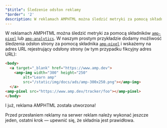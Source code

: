 ```yaml
---
"$title": Śledzenie odsłon reklamy
"$order": '2'
description: W reklamach AMPHTML można śledzić metryki za pomocą składników amp-pixel lub amp-analytics. W naszym prostym przykładzie dodamy możliwość śledzenia odsłon stron...
---
```


W reklamach AMPHTML można śledzić metryki za pomocą składników [`amp-pixel`](../../../../documentation/components/reference/amp-pixel.md) lub [`amp-analytics`](../../../../documentation/components/reference/amp-analytics.md). W naszym prostym przykładzie dodamy możliwość śledzenia odsłon strony za pomocą składnika [`amp-pixel`](../../../../documentation/components/reference/amp-pixel.md) i wskażemy na adres URL rejestrujący odsłony strony (w tym przypadku fikcyjny adres URL):

```html
<body>
  <a target="_blank" href="https://www.amp.dev">
    <amp-img width="300" height="250"
        alt="Learn amp"
        src="/static/img/docs/ads/amp-300x250.png"></amp-img>
  </a>
<amp-pixel src="https://www.amp.dev/tracker/foo"></amp-pixel>
</body>
```

I już, reklama AMPHTML została utworzona!

Przed przesłaniem reklamy na serwer reklam należy wykonać jeszcze jeden, ostatni krok — upewnić się, że składnia jest prawidłowa.
